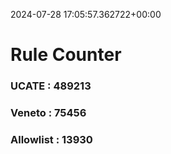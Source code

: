 2024-07-28 17:05:57.362722+00:00
# Rule Counter 
 ### UCATE : 489213

 ### Veneto : 75456

 ### Allowlist : 13930